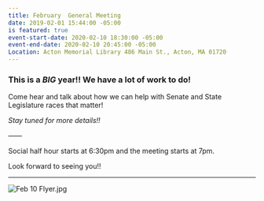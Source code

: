 ```yaml
---
title: February  General Meeting
date: 2019-02-01 15:44:00 -05:00
is featured: true
event-start-date: 2020-02-10 18:30:00 -05:00
event-end-date: 2020-02-10 20:45:00 -05:00
Location: Acton Memorial Library 486 Main St., Acton, MA 01720
---
```


### This is a *BIG* year!!  We have a lot of work to do!

Come hear and talk about how we can help with Senate and State Legislature races that matter!

*Stay tuned for more details!!*

——

Social half hour starts at 6:30pm and the meeting starts at 7pm.

Look forward to seeing you!!

---

![Feb 10 Flyer.jpg](/uploads/Feb%2010%20Flyer.jpg)